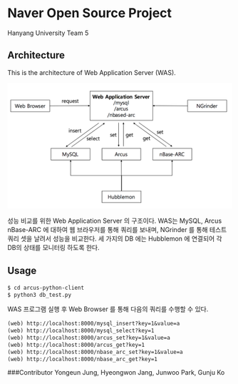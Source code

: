 # Naver Open Source Project
Hanyang University Team 5

## Architecture

This is the architecture of Web Application Server (WAS).

![arch](/doc/images/architecture.png)

성능 비교를 위한 Web Application Server 의 구조이다. 
WAS는 MySQL, Arcus nBase-ARC 에 대하여 웹 브라우저를 통해 쿼리를 보내며, 
NGrinder 를 통해 테스트 쿼리 셋을 날려서 성능을 비교한다.
세 가지의 DB 에는 Hubblemon 에 연결되어 각 DB의 상태를 모니터링 하도록 한다.

## Usage
```
$ cd arcus-python-client
$ python3 db_test.py
```
WAS 프로그램 실행 후 Web Browser 를 통해 다음의 쿼리를 수행할 수 있다.
```
(web) http://localhost:8000/mysql_insert?key=1&value=a
(web) http://localhost:8000/mysql_select?key=1
(web) http://localhost:8000/arcus_set?key=1&value=a
(web) http://localhost:8000/arcus_get?key=1
(web) http://localhost:8000/nbase_arc_set?key=1&value=a
(web) http://localhost:8000/nbase_arc_get?key=1
```

###Contributor
Yongeun Jung, Hyeongwon Jang, Junwoo Park, Gunju Ko


